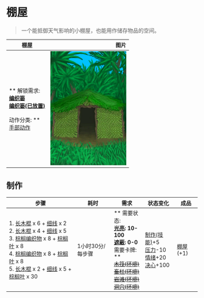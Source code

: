 # 棚屋  
> 一个能抵御天气影响的小棚屋，也能用作储存物品的空间。  
  
  棚屋  |   图片   
 ----  |  ----:   
 ** 解锁需求: **<br>[编织篓](Basket.md)<br>[编织篓(已放置)](BasketPlaced.md)<br><br>** 动作分类: **<br>[手部动作](HandAction.md)  |  <img decoding="async" src="Sprite/Shed.png" href="a.md" style="max-width:300px;max-height:300px;">   
  
## 制作  
步骤  |  耗时  |  需求  |  状态变化  |  成品  
----  |  ----  |  ----  |  ----  |  ----  
1. [长木棍](StickLong.md) x 6 + [细线](CordFiber.md) x 2<br>2. [长木棍](StickLong.md) x 4 + [细线](CordFiber.md) x 5<br>3. [棕榈编织物](WeavePalm.md) x 8 + [棕榈叶](PalmFronds.md) x 8<br>4. [棕榈编织物](WeavePalm.md) x 8 + [棕榈叶](PalmFronds.md) x 8<br>5. [长木棍](StickLong.md) x 2 + [细线](CordFiber.md) x 5 + [棕榈叶](PalmFronds.md) x 30  |  1小时30分/每步骤  |  ** 需要状态: **<br>[光亮](Light.md): 10-100<br>[遮蔽](Sheltered.md): 0-0<br>** 需要卡牌: **<br>~~[木筏(环境)](Env_Raft.md)~~<br>~~[畜栏(环境)](Env_Enclosure.md)~~<br>~~[岩滩(环境)](Env_Rocks.md)~~<br>~~[洞穴(环境)](Env_CaveSea.md)~~  |  [制作(技能)](Skill_Crafting.md)+5<br>[压力](Stress.md)-10<br>[情绪](Morale.md)+20<br>[决心](Determination.md)+100  |  [棚屋](ShedEntrance.md)(+1)  


<script>document.title="棚屋 - 卡牌生存百科 Card Survival Wiki";</script>